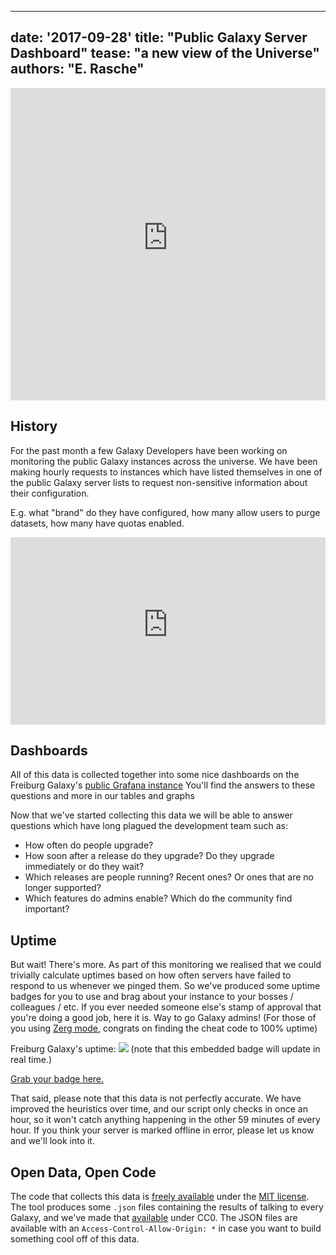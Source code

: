 ---
date: '2017-09-28'
title: "Public Galaxy Server Dashboard"
tease: "a new view of the Universe"
authors: "E. Rasche"
--

<iframe src="https://grafana.denbi.uni-freiburg.de/dashboard-solo/snapshot/7pgA1b2OcA0UBteiMx1h5bPlwh7Kzv95?orgId=1&panelId=2&from=1506589516564&to=1506611116564" width="100%" height="500" frameborder="0"></iframe>

## History

For the past month a few Galaxy Developers have been working on monitoring the
public Galaxy instances across the universe. We have been making hourly
requests to instances which have listed themselves in one of the public Galaxy
server lists to request non-sensitive information about their configuration.

E.g. what "brand" do they have configured, how many allow users to purge
datasets, how many have quotas enabled.

<iframe src="https://grafana.denbi.uni-freiburg.de/dashboard-solo/snapshot/7pgA1b2OcA0UBteiMx1h5bPlwh7Kzv95?orgId=1&panelId=11&from=1506589516564&to=1506611116564" width="100%" height="300" frameborder="0"></iframe>

## Dashboards

All of this data is collected together into some nice dashboards on the Freiburg Galaxy's 
[public Grafana instance](https://grafana.denbi.uni-freiburg.de/dashboard/db/public-galaxy-servers?orgId=1)
You'll find the answers to these questions and more in our tables and graphs

Now that we've started collecting this data we will be able to answer questions
which have long plagued the development team such as:

- How often do people upgrade?
- How soon after a release do they upgrade? Do they upgrade immediately or do they wait?
- Which releases are people running? Recent ones? Or ones that are no longer supported?
- Which features do admins enable? Which do the community find important?

## Uptime

But wait! There's more. As part of this monitoring we realised that we could
trivially calculate uptimes based on how often servers have failed to respond
to us whenever we pinged them. So we've produced some uptime badges for you to
use and brag about your instance to your bosses / colleagues / etc. If you ever
needed someone else's stamp of approval that you're doing a good job, here it is.
Way to go Galaxy admins! (For those of you using [Zerg mode](https://github.com/galaxyproject/dagobah-training/blob/2017-montpellier/sessions/10-uwsgi/ex2-zerg-mode.md),
congrats on finding the cheat code to 100% uptime)

Freiburg Galaxy's uptime: ![](https://grafana.denbi.uni-freiburg.de/raw/badges/Freiburg_Galaxy.svg) (note that this embedded badge will update in real time.)

[Grab your badge here.](https://grafana.denbi.uni-freiburg.de/raw/badges/)

That said, please note that this data is not perfectly accurate. We have
improved the heuristics over time, and our script only checks in once an hour,
so it won't catch anything happening in the other 59 minutes of every hour.
If you think your server is marked offline in error, please let us know and
we'll look into it.

## Open Data, Open Code

The code that collects this data is [freely available](https://github.com/martenson/public-galaxy-servers) under the [MIT
license](https://github.com/martenson/public-galaxy-servers/blob/master/LICENSE).
The tool produces some `.json` files containing the results of talking to every
Galaxy, and we've made that
[available](https://grafana.denbi.uni-freiburg.de/raw/) under CC0. The JSON
files are available with an `Access-Control-Allow-Origin: *` in case you want
to build something cool off of this data.
